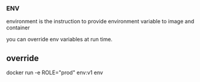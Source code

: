 ### ENV

environment is the instruction to provide environment variable to image and container

you can override env variables at run time.

## override

docker run -e ROLE="prod" env:v1 env